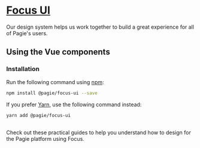 # [Focus UI](https://focus.pagie.co)

Our design system helps us work together to build a great experience for all of Pagie's users.

## Using the Vue components

### Installation

Run the following command using [npm](https://www.npmjs.com/):

```bash
npm install @pagie/focus-ui --save
```

If you prefer [Yarn](https://yarnpkg.com/en/), use the following command instead:

```bash
yarn add @pagie/focus-ui
```

##

Check out these practical guides to help you understand how to design for the Pagie platform using Focus.
